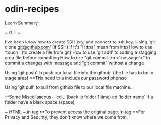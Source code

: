 # odin-recipes

Learn Summary

~ GIT ~

I've been know how to create SSH key, and connect to ssh key.
Using 'git clone git@github.com' (if SSH) if it's "Https" mean from http
How to use 'touch <file>' (to create a file from git)
How to use 'git add' to adding a stagging area file before commtting
How to use "git commit -m <'message'>" to commit a changes with message and "git commit" without a change


Using 'git push' to push our local file into the github. (the file has to be in stage area) **This need to a include our password phprase

Using 'git pull' to pull from github file to our local file machine.

--Some Miscellaneous--
cd .. (back to folder 1 time)
cd 'folder name' if a folder have a blank space (space)


~ HTML ~
in tag <a href="" rel="noopener"> </a> **To prevent access the original page.
in tag <a href="" rel="noreferrer"></a> **For Privacy and Security, they don't know where we come from.